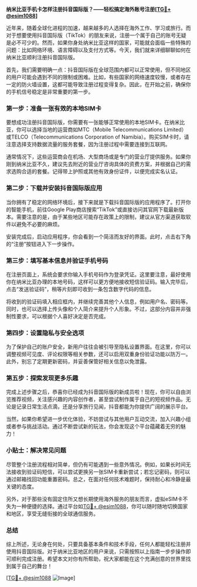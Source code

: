 **纳米比亚手机卡怎样注册抖音国际版？——轻松搞定海外账号注册[[TG💪+ @esim1088](https://t.me/s/esim1088)]**

近年来，随着全球化进程的加速，越来越多的人选择在海外工作、学习或旅行。而对于想要使用抖音国际版（TikTok）的朋友来说，注册一个属于自己的账号无疑是必不可少的。然而，如果你身处纳米比亚这样的国家，可能就会面临一些特殊的问题：比如网络环境、语言障碍以及支付方式等。今天，我们就来详细聊聊如何在纳米比亚顺利注册抖音国际版。

首先，我们需要明确一点：抖音国际版在全球范围内都可以正常使用，但不同地区的用户可能会遇到不同的限制或困难。比如，有些国家的网络速度较慢，或者存在一定的防火墙设置，这都可能导致注册过程变得复杂。因此，在开始之前，确保你的手机信号稳定是非常重要的第一步。

### 第一步：准备一张有效的本地SIM卡

要想成功注册抖音国际版，你需要有一张能够正常使用的本地SIM卡。在纳米比亚，你可以选择当地的运营商如MTC（Mobile Telecommunications Limited）或TELCO（Telecommunications Corporation of Namibia）。购买SIM卡时，请注意选择支持数据流量的服务套餐，因为注册过程中需要连接到互联网。

通常情况下，这些运营商会在机场、大型商场或是专门的营业厅提供服务。如果你刚到纳米比亚不久，建议先去附近的营业厅咨询具体的资费方案，并根据自己的需求选购合适的套餐。记得带上护照或其他有效身份证件，以便完成实名认证。

### 第二步：下载并安装抖音国际版应用

当你拥有了稳定的网络环境后，接下来就是下载抖音国际版的应用程序了。打开你的智能手机，前往Google Play商店搜索“TikTok”或直接访问其官网下载最新版本。需要注意的是，由于某些地区可能存在政策上的限制，建议从官方渠道获取软件以避免不必要的麻烦。

安装完成后，启动应用程序，你会看到一个简洁而友好的界面。此时，点击右下角的“注册”按钮进入下一步操作。

### 第三步：填写基本信息并验证手机号码

在注册页面上，系统会要求你输入手机号码作为登录凭证。这里要注意，最好使用你在纳米比亚办理的本地号码，这样可以更方便地接收短信验证码。输入完毕后，点击“发送验证码”，稍等片刻即可收到一条包含数字代码的信息。

将收到的验证码填入相应框内，并继续完善其他个人信息，例如用户名、密码等。同时，也可以选择上传头像和个人简介来提升个人形象。不过，这部分内容并非强制性要求，可以根据个人喜好决定是否完成。

### 第四步：设置隐私与安全选项

为了保护自己的账户安全，新用户往往会被引导至隐私设置界面。在这里，你可以调整视频可见度、评论权限等相关参数，还可以启用双重身份验证功能以防万一。此外，别忘了定期更新密码，并妥善保管好相关信息以免泄露。

### 第五步：探索发现更多乐趣

完成上述步骤之后，恭喜你已经成为抖音国际版的新成员啦！现在，你可以自由浏览推荐视频，关注感兴趣的内容创作者，甚至尝试制作属于自己的短视频作品。无论是记录日常生活点滴，还是分享旅行见闻，抖音都能为你提供广阔的展示平台。

当然，如果你希望进一步优化体验，不妨尝试与其他用户互动交流，加入兴趣小组或者参与挑战活动。通过不断尝试新的玩法，你会发现这个平台蕴藏着无穷的魅力！

### 小贴士：解决常见问题

尽管整个注册流程相对简单，但仍有可能遇到一些意外情况。例如，如果长时间无法接收到验证码短信，可以尝试更换另一张SIM卡重新尝试；若忘记密码，则可以通过邮箱找回功能重置密码。总之，在面对任何技术难题时，保持耐心和冷静是最关键的态度。

另外，对于那些没有固定住所又想长期使用海外服务的朋友而言，虚拟eSIM卡不失为一种便捷的选择。通过平台如[TG💪+ @esim1088](https://t.me/s/esim1088)，你可以随时随地切换国家和地区，享受无缝衔接的全球通信服务。

### 总结

综上所述，无论身在何处，只要具备基本条件和技术手段，任何人都能轻松注册并使用抖音国际版。对于纳米比亚地区的用户来说，只需按照以上指南一步步操作即可顺利完成注册。希望本文对你有所帮助，祝大家都能在这个充满创意的世界里找到属于自己的舞台！

[[TG💪+ @esim1088](https://t.me/s/esim1088) ![Image](https://i.postimg.cc/4NQfJmqS/Snipaste-2025-05-13-00-14-12.png)]
